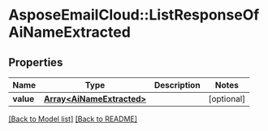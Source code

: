 # AsposeEmailCloud::ListResponseOfAiNameExtracted

## Properties
Name | Type | Description | Notes
---- | ---- | ----------- | -----
**value** |[**Array&lt;AiNameExtracted&gt;**](AiNameExtracted.md) |  | [optional] 


[[Back to Model list]](Models.md) [[Back to README]](README.md)
